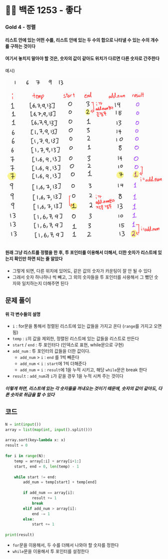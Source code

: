 # 🧑‍💻 백준 1253 - 좋다

### Gold 4 - 정렬



#### 리스트 안에 있는 어떤 수를, 리스트 안에 있는 두 수의 합으로 나타낼 수 있는 수의 개수를 구하는 것이다

#### 여기서 놓치지 말아야 할 것은, 숫자의 값이 같아도 위치가 다르면 다른 숫자로 간주한다



예시)

<img src="백준_1253.assets/화면 캡처 2023-01-05 075926.png" alt="화면 캡처 2023-01-05 075926" style="zoom: 67%;" />





#### 원래 그냥 리스트를 정렬을 한 후, 투 포인터를 이용해서 더해서, 더한 숫자가 리스트에 있는지 확인만 하면 되는 줄 알았다

- 그렇게 되면, 다른 위치에 있어도, 같은 값의 숫자가 카운팅이 잘 안 될 수 있다
- 그래서 숫자 하나하나 씩 빼고, 그 외의 숫자들을 투 포인터를 사용해서 그 뺐던 숫자와 일치하는지 더해주면 된다



## 문제 풀이

#### 위 각 변수들의 설명

- `i` : for문을 통해서 정렬된 리스트에 있는 값들을 가지고 온다 (`range`를 가지고 오면 됨)
- `temp` : `i`의 값을 제외한, 정렬된 리스트에 있는 값들을 리스트로 만든다
- `start` / `end` : 투 포인터다 (인덱스로 표현, while문으로 구현)
- `add_num` : 투 포인터의 값들을 더한 값이다.
  - `add_num` > `i` : `end` 를 1씩 빼준다
  - `add_num` < `i` : `start`에 1씩 더해준다
  - `add_num` = `i` : `result`에 1을 누적 시키고, 해당 `while`문은 break 한다 
- `result` : `add_num`과 `i`가 같을 경우 1을 누적 시켜 주는 것이다



##### 이렇게 하면, 리스트에 있는 각 숫자들을 꺼내오는 것이기 때문에, 숫자의 값이 같아도, 다른 숫자로 취급을 할 수 있다



## 코드

```python
N = int(input())
array = list(map(int, input().split()))

array.sort(key=lambda x: x)
result = 0

for i in range(N):
    temp = array[:i] + array[i+1:]
    start, end = 0, len(temp) - 1

    while start != end:
        add_num = temp[start] + temp[end]

        if add_num == array[i]:
            result += 1
            break
        elif add_num > array[i]:
            end -= 1
        else:
            start += 1

print(result)
```

- `for`문을 이용해서, 두 수를 더해서 나와야 할 숫자를 정한다
- `while`문을 이용해서 투 포인터를 설정한다